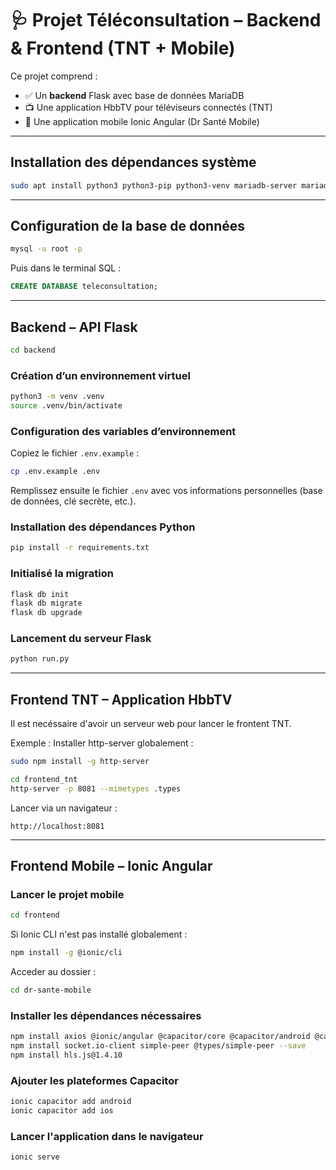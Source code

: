 
# 🩺 Projet Téléconsultation – Backend & Frontend (TNT + Mobile)

Ce projet comprend :

- ✅ Un **backend** Flask avec base de données MariaDB
- 📺 Une application HbbTV pour téléviseurs connectés (TNT)
- 📱 Une application mobile Ionic Angular (Dr Santé Mobile)

---

##  Installation des dépendances système

```bash
sudo apt install python3 python3-pip python3-venv mariadb-server mariadb-client -y
````

---

##  Configuration de la base de données

```bash
mysql -u root -p
```

Puis dans le terminal SQL :

```sql
CREATE DATABASE teleconsultation;
```

---

##  Backend – API Flask

```bash
cd backend
```

###  Création d’un environnement virtuel

```bash
python3 -m venv .venv
source .venv/bin/activate
```

###  Configuration des variables d’environnement

Copiez le fichier `.env.example` :

```bash
cp .env.example .env
```

Remplissez ensuite le fichier `.env` avec vos informations personnelles (base de données, clé secrète, etc.).

###  Installation des dépendances Python

```bash
pip install -r requirements.txt
```

### Initialisé la migration

```bash
flask db init
flask db migrate
flask db upgrade
```
###  Lancement du serveur Flask

```bash
python run.py
```

---

##  Frontend TNT – Application HbbTV

Il est necéssaire d'avoir un serveur web pour lancer le frontent TNT. 

Exemple : Installer http-server globalement :

```bash
sudo npm install -g http-server
````

```bash
cd frontend_tnt
http-server -p 8081 --mimetypes .types
```




Lancer via un navigateur :

```
http://localhost:8081
```

---

##  Frontend Mobile – Ionic Angular

###  Lancer le projet mobile

```bash
cd frontend
```

Si Ionic CLI n'est pas installé globalement :

```bash
npm install -g @ionic/cli
```

Acceder au dossier :

```bash
cd dr-sante-mobile
```

###  Installer les dépendances nécessaires

```bash
npm install axios @ionic/angular @capacitor/core @capacitor/android @capacitor/ios
npm install socket.io-client simple-peer @types/simple-peer --save
npm install hls.js@1.4.10
```

###  Ajouter les plateformes Capacitor

```bash
ionic capacitor add android
ionic capacitor add ios
```

###  Lancer l'application dans le navigateur

```bash
ionic serve
```
